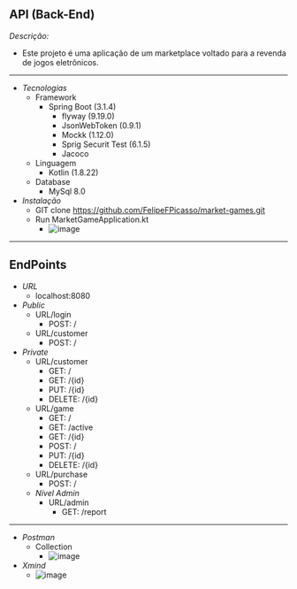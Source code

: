 ## API (Back-End)
*Descrição:*
- Este projeto é uma aplicação de um marketplace voltado para a revenda de jogos eletrônicos.
---
- *Tecnologias*
    - Framework
        - Spring Boot (3.1.4)
          - flyway (9.19.0)
          - JsonWebToken (0.9.1)
          - Mockk (1.12.0)
          - Sprig Securit Test (6.1.5)
          - Jacoco
    - Linguagem
        - Kotlin (1.8.22)
    - Database
        - MySql 8.0
- *Instalação*
  - GIT clone https://github.com/FelipeFPicasso/market-games.git
  - Run MarketGameApplication.kt
    - ![image](https://github.com/FelipeFPicasso/market-games/assets/127898269/f34151fb-c668-4171-a4f2-14a85225d575)
---
## EndPoints
- *URL*
  - localhost:8080
- *Public*
  - URL/login
    - POST: /
  - URL/customer
    - POST: /
- *Private*
  - URL/customer
    - GET: /
    - GET: /{id}
    - PUT: /{id}
    - DELETE: /{id}
  - URL/game
    - GET: /
    - GET: /active
    - GET: /{id}
    - POST: /
    - PUT: /{id}
    - DELETE: /{id}
  - URL/purchase
    - POST: /
  - *Nível Admin*
    - URL/admin
      - GET: /report
---
- *Postman*
  - Collection
    - ![image](https://github.com/FelipeFPicasso/market-games/assets/127898269/29e46d2d-e951-4471-9c59-c349916d1d3e)
- *Xmind*
  - ![image](https://github.com/FelipeFPicasso/market-games/assets/127898269/1f7d0374-b7e4-4041-a21f-f98f4170ba75)




    







